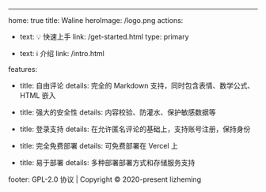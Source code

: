 ---
home: true
title: Waline
heroImage: /logo.png
actions:
  - text: 💡 快速上手
    link: /get-started.html
    type: primary

  - text: ℹ️ 介绍
    link: /intro.html

features:
  - title: 自由评论
    details: 完全的 Markdown 支持，同时包含表情、数学公式、HTML 嵌入

  - title: 强大的安全性
    details: 内容校验、防灌水、保护敏感数据等

  - title: 登录支持
    details: 在允许匿名评论的基础上，支持账号注册，保持身份

  - title: 完全免费部署
    details: 可免费部署在 Vercel 上

  - title: 易于部署
    details: 多种部署部署方式和存储服务支持

footer: GPL-2.0 协议 | Copyright © 2020-present lizheming